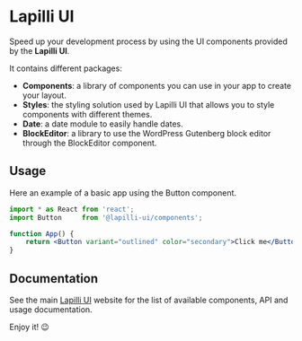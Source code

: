 # Lapilli UI

Speed up your development process by using the UI components provided by the **Lapilli UI**.

It contains different packages:

- **Components**: a library of components you can use in your app to create your layout.
- **Styles**: the styling solution used by Lapilli UI that allows you to style components with different themes.
- **Date**: a date module to easily handle dates.
- **BlockEditor**: a library to use the WordPress Gutenberg block editor through the BlockEditor component.

## Usage

Here an example of a basic app using the Button component.

```jsx
import * as React from 'react';
import Button     from '@lapilli-ui/components';

function App() {
	return <Button variant="outlined" color="secondary">Click me</Button>;
}
```

## Documentation

See the main [Lapilli UI](https://lapilliui.yithemes.com) website for the list of available components, API and usage documentation.

Enjoy it! 😉 